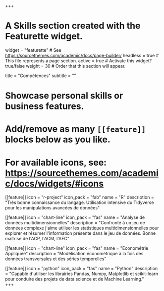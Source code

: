 +++
# A Skills section created with the Featurette widget.
widget = "featurette"  # See https://sourcethemes.com/academic/docs/page-builder/
headless = true  # This file represents a page section.
active = true  # Activate this widget? true/false
weight = 30  # Order that this section will appear.

title = "Compétences"
subtitle = ""

# Showcase personal skills or business features.
# 
# Add/remove as many `[[feature]]` blocks below as you like.
# 
# For available icons, see: https://sourcethemes.com/academic/docs/widgets/#icons

[[feature]]
  icon = "r-project"
  icon_pack = "fab"
  name = "R"
  description = "Très bonne connaissance du langage. Utilisation intensive du Tidyverse pour les manipulations avancées de données"
  
[[feature]]
  icon = "chart-line"
  icon_pack = "fas"
  name = "Analyse de données multidimensionnelles"
  description = "Confronté à un jeu de données complexe j'aime utiliser les statistiques multidimensionnelles pour explorer et résumer l'information présente dans le jeu de données. Bonne maîtrise de l'ACP, l'ACM, l'AFC"  

[[feature]]
  icon = "chart-line"
  icon_pack = "fas"
  name = "Econométrie Appliquée"
  description = "Modélisation économétrique à la fois des données transversales et des séries temporelles"  
  
[[feature]]
  icon = "python"
  icon_pack = "fas"
  name = "Python"
  description = "Capable d'utiliser les librairies  Pandas, Numpy, Matplotlib et scikit-learn pour conduire des projets de data science et de Machine Learning."  
+++
